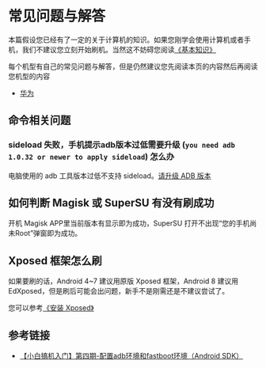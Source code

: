 # 常见问题与解答

本篇假设您已经有了一定的关于计算机的知识。如果您刚学会使用计算机或者手机，我们不建议您立刻开始刷机。当然这不妨碍您阅读[《基本知识》](./knowledge.md)

每个机型有自己的常见问题与解答，但是仍然建议您先阅读本页的内容然后再阅读您机型的内容

* [华为](./huawei.md)

## 命令相关问题

### sideload 失败，手机提示adb版本过低需要升级 (`you need adb 1.0.32 or newer to apply sideload`) 怎么办

电脑使用的 adb 工具版本过低不支持 sideload。[请升级 ADB 版本](../tools/platform-tools.md)

## 如何判断 Magisk 或 SuperSU 有没有刷成功

开机 Magisk APP里当前版本有显示即为成功，SuperSU 打开不出现“您的手机尚未Root”弹窗即为成功。

## Xposed 框架怎么刷

如果要刷的话，Android 4~7 建议用原版 Xposed 框架，Android 8 建议用 EdXposed，但是刷后可能会出问题，新手不是刚需还是不建议尝试了。

您可以参考[《安装 Xposed》](../fast/install/xposed/index.md)

## 参考链接

* [【小白搞机入门】第四期-配置adb环境和fastboot环境（Android SDK）](https://www.coolapk.com/feed/42768600?shareKey=MWVmYTc4NjFjZjVhNjQ4YTAwMjA~)
